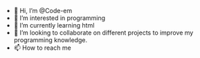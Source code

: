 - 👋 Hi, I’m @Code-em
- 👀 I’m interested in programming
- 🌱 I’m currently learning html
- 💞️ I’m looking to collaborate on different projects to improve my programming knowledge.
- 📫 How to reach me

<!---
Code-em/Code-em is a ✨ special ✨ repository because its `README.md` (this file) appears on your GitHub profile.
You can click the Preview link to take a look at your changes.
--->
